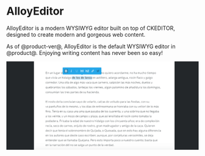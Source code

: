 # AlloyEditor [](id=alloyeditor)

AlloyEditor is a modern WYSIWYG editor built on top of CKEDITOR, designed to create modern and gorgeous web content.

As of @product-ver@, AlloyEditor is the default WYSIWYG editor in @product@. Enjoying writing content has never been so easy!

![Figure 1: AlloyEditor is the new WYSIWYG editor by default, built on top of CKEditor.](../../../images/alloyeditor-website.png)